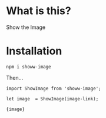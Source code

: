 # What is this?

Show the Image 

# Installation 

`npm i showw-image`

Then...

```
import ShowImage from 'showw-image';

let image  = ShowImage(image-link);

{image}

```

